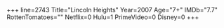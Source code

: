 +++
line=2743
Title="Lincoln Heights"
Year=2007
Age="7+"
IMDb="7.7"
RottenTomatoes=""
Netflix=0
Hulu=1
PrimeVideo=0
Disney=0
+++

